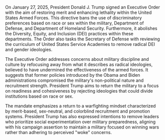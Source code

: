 On January 27, 2025, President Donald J. Trump signed an Executive Order with the aim of restoring merit and enhancing lethality within the United States Armed Forces. This directive bans the use of discriminatory preferences based on race or sex within the military, Department of Defense, and Department of Homeland Security. Furthermore, it abolishes the Diversity, Equity, and Inclusion (DEI) practices within these departments. The Order also tasks the Secretary of Defense with reviewing the curriculum of United States Service Academies to remove radical DEI and gender ideologies.

The Executive Order addresses concerns about military discipline and culture by refocusing away from what it describes as radical ideologies, believed to have undermined the effectiveness of the armed forces. It suggests that former policies introduced by the Obama and Biden administrations compromised the military's non-political nature and recruitment strength. President Trump aims to return the military to a focus on readiness and cohesiveness by rejecting ideologies that could divide institutions based on race or sex.

The mandate emphasizes a return to a warfighting mindset characterized by merit-based, sex-neutral, and colorblind recruitment and promotion systems. President Trump has also expressed intentions to remove leaders who prioritize social experimentation over military preparedness, aligning with his campaign assertion to maintain a military focused on winning wars rather than adhering to perceived "woke" concerns.